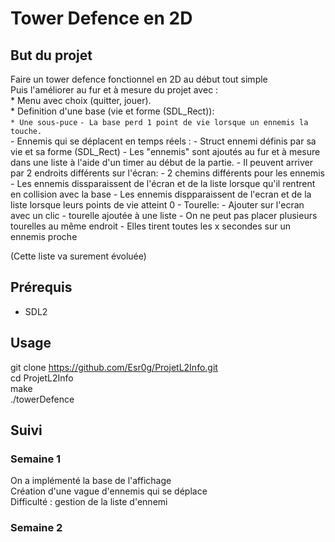 # Tower Defence en 2D

## But du projet 
Faire un tower defence fonctionnel en 2D au début tout simple  
Puis l'améliorer au fur et à mesure du projet avec :  
	* Menu avec choix (quitter, jouer).  
	* Definition d'une base (vie et forme (SDL_Rect)):  
		`* Une sous-puce`
		`- La base perd 1 point de vie lorsque un ennemis la touche.`  
	- Ennemis qui se déplacent en temps réels :
		- Struct ennemi définis par sa vie et sa forme (SDL_Rect)
		- Les "ennemis" sont ajoutés au fur et à mesure dans une liste à l'aide d'un timer au début de la partie.
		- Il peuvent arriver par 2 endroits différents sur l'écran:
			- 2 chemins différents pour les ennemis
		- Les ennemis dissparaissent de l'écran et de la liste lorsque qu'il rentrent en collision avec la base
		- Les ennemis dispparaissent de l'ecran et de la liste lorsque leurs points de vie atteint 0
	- Tourelle:
		- Ajouter sur l'ecran avec un clic
		- tourelle ajoutée à une liste
		- On ne peut pas placer plusieurs tourelles au même endroit
		- Elles tirent toutes les x secondes sur un ennemis proche
		
(Cette liste va surement évoluée)


## Prérequis 
- SDL2  

## Usage

git clone https://github.com/Esr0g/ProjetL2Info.git  
cd ProjetL2Info  
make   
./towerDefence  

## Suivi


### Semaine 1

On a implémenté la base de l'affichage  
Création d'une vague d'ennemis qui se déplace  
Difficulté  : gestion de la liste d'ennemi    

### Semaine 2
	
	
	
